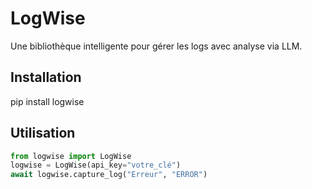 # LogWise
Une bibliothèque intelligente pour gérer les logs avec analyse via LLM.

## Installation
pip install logwise

## Utilisation
```python
from logwise import LogWise
logwise = LogWise(api_key="votre_clé")
await logwise.capture_log("Erreur", "ERROR")